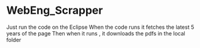 # WebEng_Scrapper
Just run the code on the Eclipse
When the code runs it fetches the latest 5 years of the page
Then when it runs , it downloads the pdfs in the local folder
